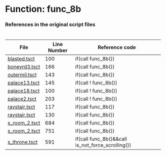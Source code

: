 # Function: func_8b
### References in the original script files

#

| File | Line Number | Reference code |
| --- | --- | --- |
| [blasted.tsct](../../../out/blasted.tsct#L100) | 100 | if(call func_8b()) |
| [boneyrd3.tsct](../../../out/boneyrd3.tsct#L166) | 166 | if(call func_8b()) |
| [outermil.tsct](../../../out/outermil.tsct#L143) | 143 | if(call func_8b()) |
| [palace13.tsct](../../../out/palace13.tsct#L145) | 145 | if(call ! func_8b()) |
| [palace18.tsct](../../../out/palace18.tsct#L100) | 100 | if(call ! func_8b()) |
| [palace2.tsct](../../../out/palace2.tsct#L203) | 203 | if(call ! func_8b()) |
| [raystair.tsct](../../../out/raystair.tsct#L117) | 117 | if(call func_8b()) |
| [raystair.tsct](../../../out/raystair.tsct#L130) | 130 | if(call func_8b()) |
| [s_room_2.tsct](../../../out/s_room_2.tsct#L684) | 684 | if(call func_8b()) |
| [s_room_2.tsct](../../../out/s_room_2.tsct#L751) | 751 | if(call func_8b()) |
| [s_throne.tsct](../../../out/s_throne.tsct#L591) | 591 | if(call func_8b()&&call is_not_force_scrolling()) |
